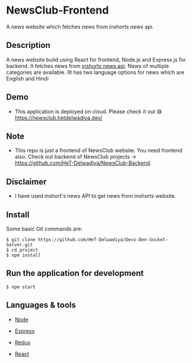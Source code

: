 # NewsClub-Frontend
 A news website which fetches news from inshorts news api.

## Description 

A news website build using React for frontend, Node.js and Express.js for backend. It fetches news from [inshorts news api](https://www.npmjs.com/package/inshorts-news-api). News of multiple categories are available. IIt has two language options for news which are English and Hindi

## Demo
  * This application is deployed on cloud. Please check it out :smile: https://newsclub.hetdelwadiya.dev/
 
## Note 

  * This repo is just a frontend of NewsClub website. You need frontend also. Check out backend of NewsClub projects -> https://github.com/HeT-Delwadiya/NewsClub-Backend.

## Disclaimer

  * I have used inshort's news API to get news from inshorts website. 

## Install 

Some basic Git commands are:

```
$ git clone https://github.com/HeT-Delwadiya/Devs-Den-Socket-Server.git
$ cd project
$ npm install
```

## Run the application for development

```
$ npm start
```

## Languages & tools

- [Node](https://nodejs.org/en/)

- [Express](https://expressjs.com/)

- [Redux](https://redux.js.org/)

- [React](https://reactjs.org/)

